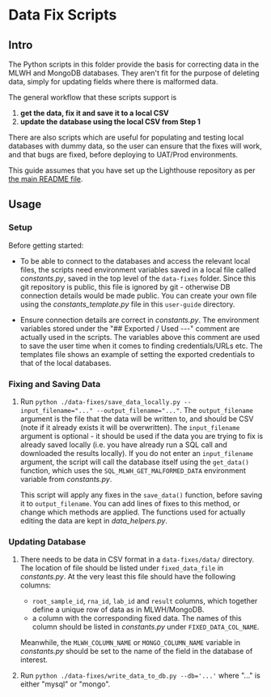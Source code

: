 # Data Fix Scripts
## **Intro**
The Python scripts in this folder provide the basis for correcting data in the MLWH and MongoDB databases. They aren't fit for the purpose of deleting data, simply for updating fields where there is malformed data.

The general workflow that these scripts support is
1. **get the data, fix it and save it to a local CSV**
2. **update the database using the local CSV from Step 1**

There are also scripts which are useful for populating and testing local databases with dummy data, so the user can ensure that the fixes will work, and that bugs are fixed, before deploying to UAT/Prod environments.

This guide assumes that you have set up the Lighthouse repository as per [the main README file](../../../README.md).

## **Usage**
### Setup

Before getting started:

- To be able to connect to the databases and access the relevant local files, the scripts need environment variables saved in a local file called _constants.py_, saved in the top level of the `data-fixes` folder. Since this git repository is public, this file is ignored by git - otherwise DB connection details would be made public. You can create your own file using the _constants_template.py_ file in this `user-guide` directory.

- Ensure connection details are correct in _constants.py_. The environment variables stored under the "## Exported / Used ---" comment are actually used in the scripts. The variables above this comment are used to save the user time when it comes to finding credentials/URLs etc. The templates file shows an example of setting the exported credentials to that of the local databases.

### Fixing and Saving Data
1. Run `python ./data-fixes/save_data_locally.py --input_filename="..." --output_filename="..."`. The `output_filename` argument is the file that the data will be written to, and should be CSV (note if it already exists it will be overwritten). The `input_filename` argument is optional - it should be used if the data you are trying to fix is already saved locally (i.e. you have already run a SQL call and downloaded the results locally). If you do not enter an `input_filename` argument, the script will call the database itself using the `get_data()` function, which uses the `SQL_MLWH_GET_MALFORMED_DATA` environment variable from _constants.py_.

    This script will apply any fixes in the `save_data()` function, before saving it to `output_filename`. You can add lines of fixes to this method, or change which methods are applied. The functions used for actually editing the data are kept in _data_helpers.py_.


### Updating Database
1. There needs to be data in CSV format in a `data-fixes/data/` directory. The location of file should be listed under `fixed_data_file` in _constants.py_. At the very least this file should have the following columns:
    - `root_sample_id`, `rna_id`, `lab_id` and `result` columns, which together define a unique row of data as in MLWH/MongoDB.
    - a column with the corresponding fixed data. The names of this column should be listed in _constants.py_ under `FIXED_DATA_COL_NAME`.

    Meanwhile, the `MLWH_COLUMN_NAME` or `MONGO_COLUMN_NAME` variable in _constants.py_ should be set to the name of the field in the database of interest.

2. Run `python ./data-fixes/write_data_to_db.py --db='...'` where "..." is either "mysql" or "mongo".
